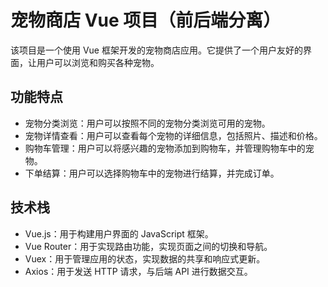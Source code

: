 # 宠物商店 Vue 项目（前后端分离）

该项目是一个使用 Vue 框架开发的宠物商店应用。它提供了一个用户友好的界面，让用户可以浏览和购买各种宠物。

## 功能特点

- 宠物分类浏览：用户可以按照不同的宠物分类浏览可用的宠物。
- 宠物详情查看：用户可以查看每个宠物的详细信息，包括照片、描述和价格。
- 购物车管理：用户可以将感兴趣的宠物添加到购物车，并管理购物车中的宠物。
- 下单结算：用户可以选择购物车中的宠物进行结算，并完成订单。

## 技术栈

- Vue.js：用于构建用户界面的 JavaScript 框架。
- Vue Router：用于实现路由功能，实现页面之间的切换和导航。
- Vuex：用于管理应用的状态，实现数据的共享和响应式更新。
- Axios：用于发送 HTTP 请求，与后端 API 进行数据交互。

